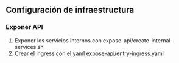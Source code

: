 ## Configuración de infraestructura

### Exponer API
1. Exponer los servicios internos con expose-api/create-internal-services.sh
2. Crear el ingress con el yaml expose-api/entry-ingress.yaml

